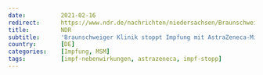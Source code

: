 ```yaml
---
date:          2021-02-16
redirect:      https://www.ndr.de/nachrichten/niedersachsen/Braunschweiger-Klinik-stoppt-Impfung-mit-AstraZeneca-Mittel,astrazeneca162.html
title:         NDR
subtitle:      'Braunschweiger Klinik stoppt Impfung mit AstraZeneca-Mittel'
country:       [DE]
categories:    [Impfung, MSM]
tags:          [impf-nebenwirkungen, astrazeneca, impf-stopp]
---
```

